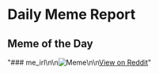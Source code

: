 # Daily Meme Report

## Meme of the Day
"### me_irl\n\n![Meme](https://i.redd.it/q52smswkk16f1.png)\n\n[View on Reddit](https://redd.it/1l7rhi4)"
